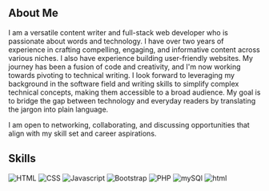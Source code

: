 ## About Me
I am a versatile content writer and full-stack web developer who is passionate about words and technology. I have over two years of experience in crafting compelling, engaging, and informative content across various niches. I also have experience building user-friendly websites. My journey has been a fusion of code and creativity, and I'm now working towards pivoting to technical writing. I look forward to leveraging my background in the software field and writing skills to simplify complex technical concepts, making them accessible to a broad audience. My goal is to bridge the gap between technology and everyday readers by translating the jargon into plain language.

I am open to networking, collaborating, and discussing opportunities that align with my skill set and career aspirations.

## Skills
![HTML](file:///C:/Users/user/Downloads/html5-colored.svg) ![CSS](file:///C:/Users/user/Downloads/html5-colored.svg) ![Javascript](file:///C:/Users/user/Downloads/javascript-colored.svg) ![Bootstrap](file:///C:/Users/user/Downloads/bootstrap.png) ![PHP](file:///C:/Users/user/Downloads/php.png) ![mySQl](file:///C:/Users/user/Downloads/mysql.png)
![html](https://github.com/Dhorkerz/Dhorkerz/assets/59448864/ea74d580-31ee-4a46-ae93-f6119a4e7377) 
